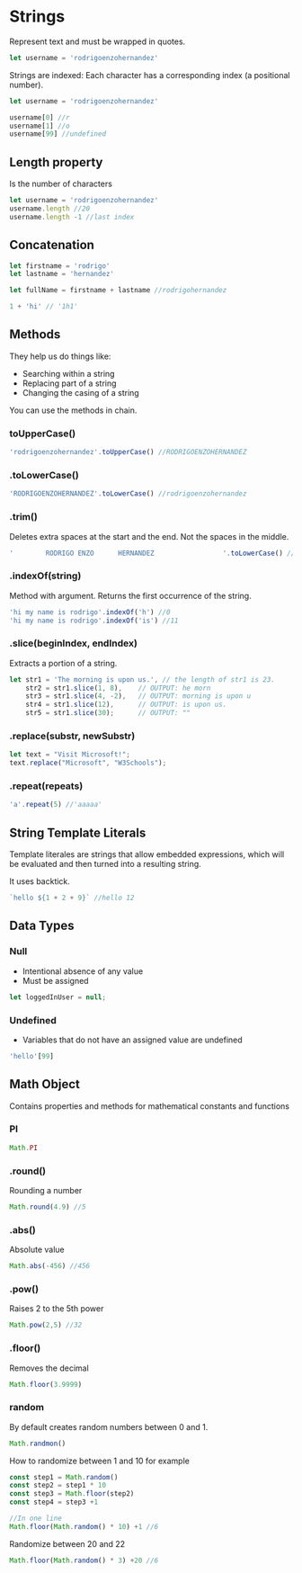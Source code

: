 # Strings

Represent text and must be wrapped in quotes.

```javascript
let username = 'rodrigoenzohernandez'
```

Strings are indexed: Each character has a corresponding index (a positional number).

```javascript
let username = 'rodrigoenzohernandez'

username[0] //r
username[1] //o
username[99] //undefined
```

## Length property

Is the number of characters

```javascript
let username = 'rodrigoenzohernandez'
username.length //20
username.length -1 //last index
```

## Concatenation

```javascript
let firstname = 'rodrigo'
let lastname = 'hernandez'

let fullName = firstname + lastname //rodrigohernandez

1 + 'hi' // '1h1'
```
## Methods

They help us do things like:
- Searching within a string
- Replacing part of a string
- Changing the casing of a string

You can use the methods in chain.

### toUpperCase()

```javascript
'rodrigoenzohernandez'.toUpperCase() //RODRIGOENZOHERNANDEZ
```

### .toLowerCase()

```javascript
'RODRIGOENZOHERNANDEZ'.toLowerCase() //rodrigoenzohernandez
```

### .trim()

Deletes extra spaces at the start and the end. Not the spaces in the middle.

```javascript
'        RODRIGO ENZO      HERNANDEZ                 '.toLowerCase() //RODRIGO ENZO      HERNANDEZ
```

### .indexOf(string)

Method with argument. Returns the first occurrence of the string.

```javascript
'hi my name is rodrigo'.indexOf('h') //0
'hi my name is rodrigo'.indexOf('is') //11
```

### .slice(beginIndex, endIndex)

Extracts a portion of a string.

```javascript
let str1 = 'The morning is upon us.', // the length of str1 is 23.
    str2 = str1.slice(1, 8),    // OUTPUT: he morn
    str3 = str1.slice(4, -2),   // OUTPUT: morning is upon u
    str4 = str1.slice(12),      // OUTPUT: is upon us.
    str5 = str1.slice(30);      // OUTPUT: ""
```

### .replace(substr, newSubstr)

```javascript
let text = "Visit Microsoft!";
text.replace("Microsoft", "W3Schools");
```

### .repeat(repeats)

```javascript
'a'.repeat(5) //'aaaaa'
```

## String Template Literals

Template literales are strings that allow embedded expressions, which will be evaluated and then turned into a resulting string.

It uses backtick.

```javascript
`hello ${1 + 2 + 9}` //hello 12
```

## Data Types

### Null

- Intentional absence of any value
- Must be assigned

```javascript
let loggedInUser = null;
```

### Undefined

- Variables that do not have an assigned value are undefined

```javascript
'hello'[99]
```

## Math Object

Contains properties and methods for mathematical constants and functions

### PI

```javascript
Math.PI
```

### .round()

Rounding a number
```javascript
Math.round(4.9) //5
```

### .abs()

Absolute value
```javascript
Math.abs(-456) //456
```

### .pow()

Raises 2 to the 5th power
```javascript
Math.pow(2,5) //32
```

### .floor()

Removes the decimal

```javascript
Math.floor(3.9999)
```

### random

By default creates random numbers between 0 and 1.

```javascript
Math.randmon()
```

How to randomize between 1 and 10 for example
```javascript
const step1 = Math.random()
const step2 = step1 * 10
const step3 = Math.floor(step2)
const step4 = step3 +1

//In one line
Math.floor(Math.random() * 10) +1 //6
```

Randomize between 20 and 22
```javascript
Math.floor(Math.random() * 3) +20 //6
```